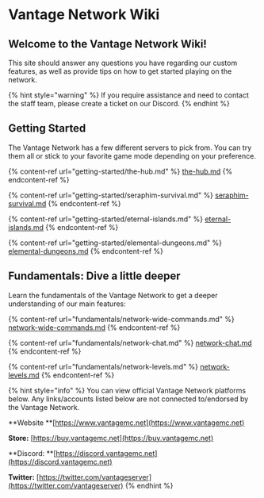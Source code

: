 # Vantage Network Wiki

## Welcome to the Vantage Network Wiki!

This site should answer any questions you have regarding our custom features, as well as provide tips on how to get started playing on the network.

{% hint style="warning" %}
If you require assistance and need to contact the staff team, please create a ticket on our Discord.
{% endhint %}

## Getting Started

The Vantage Network has a few different servers to pick from. You can try them all or stick to your favorite game mode depending on your preference.

{% content-ref url="getting-started/the-hub.md" %}
[the-hub.md](getting-started/the-hub.md)
{% endcontent-ref %}

{% content-ref url="getting-started/seraphim-survival.md" %}
[seraphim-survival.md](getting-started/seraphim-survival.md)
{% endcontent-ref %}

{% content-ref url="getting-started/eternal-islands.md" %}
[eternal-islands.md](getting-started/eternal-islands.md)
{% endcontent-ref %}

{% content-ref url="getting-started/elemental-dungeons.md" %}
[elemental-dungeons.md](getting-started/elemental-dungeons.md)
{% endcontent-ref %}

## Fundamentals: Dive a little deeper

Learn the fundamentals of the Vantage Network to get a deeper understanding of our main features:

{% content-ref url="fundamentals/network-wide-commands.md" %}
[network-wide-commands.md](fundamentals/network-wide-commands.md)
{% endcontent-ref %}

{% content-ref url="fundamentals/network-chat.md" %}
[network-chat.md](fundamentals/network-chat.md)
{% endcontent-ref %}

{% content-ref url="fundamentals/network-levels.md" %}
[network-levels.md](fundamentals/network-levels.md)
{% endcontent-ref %}

{% hint style="info" %}
You can view official Vantage Network platforms below. Any links/accounts listed below are not connected to/endorsed by the Vantage Network.

**Website **[https://www.vantagemc.net](https://www.vantagemc.net)

**Store:** [https://buy.vantagemc.net](https://buy.vantagemc.net)

**Discord: **[https://discord.vantagemc.net](https://discord.vantagemc.net)

**Twitter:** [https://twitter.com/vantageserver](https://twitter.com/vantageserver)
{% endhint %}
